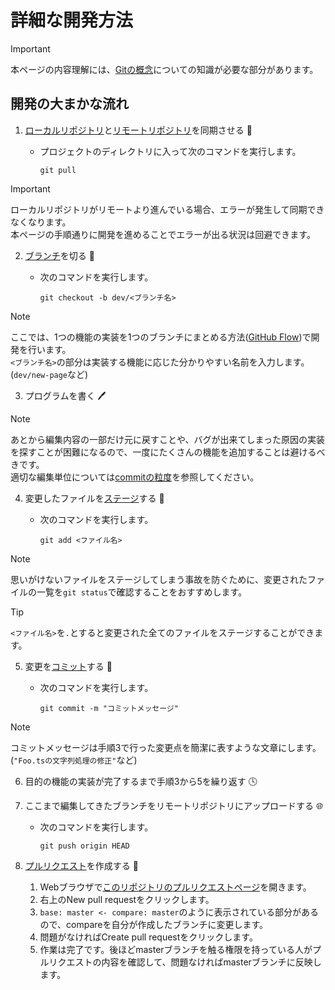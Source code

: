 # 詳細な開発方法

> [!IMPORTANT]
> 本ページの内容理解には、[Gitの概念](about_git.md)についての知識が必要な部分があります。

## 開発の大まかな流れ

1. [ローカルリポジトリ](about_git.md#リポジトリ)と[リモートリポジトリ](about_git.md#リポジトリ)を同期させる :arrows_counterclockwise:
    - プロジェクトのディレクトリに入って次のコマンドを実行します。

        ```
        git pull
        ```

> [!IMPORTANT]
> ローカルリポジトリがリモートより進んでいる場合、エラーが発生して同期できなくなります。  
> 本ページの手順通りに開発を進めることでエラーが出る状況は回避できます。

2. [ブランチ](about_git.md#ブランチ)を切る :cactus:
    - 次のコマンドを実行します。

        ```
        git checkout -b dev/<ブランチ名>
        ```

> [!NOTE]
> ここでは、1つの機能の実装を1つのブランチにまとめる方法([GitHub Flow](https://docs.github.com/ja/get-started/quickstart/github-flow))で開発を行います。  
> `<ブランチ名>`の部分は実装する機能に応じた分かりやすい名前を入力します。
> (`dev/new-page`など)

3. プログラムを書く :pen:

> [!NOTE]
> あとから編集内容の一部だけ元に戻すことや、バグが出来てしまった原因の実装を探すことが困難になるので、一度にたくさんの機能を追加することは避けるべきです。  
> 適切な編集単位については[commitの粒度](https://qiita.com/chihiro/items/04482caebc702e75e84d)を参照してください。

4. 変更したファイルを[ステージ](about_git.md#ステージ)する :raised_hands:
    - 次のコマンドを実行します。

        ```
        git add <ファイル名>
        ```

> [!NOTE]
> 思いがけないファイルをステージしてしまう事故を防ぐために、変更されたファイルの一覧を`git status`で確認することをおすすめします。

> [!TIP]
> `<ファイル名>`を`.`とすると変更された全てのファイルをステージすることができます。

5. 変更を[コミット](about_git.md#コミット)する :muscle:
    - 次のコマンドを実行します。

        ```
        git commit -m "コミットメッセージ"
        ```

> [!NOTE]
> コミットメッセージは手順3で行った変更点を簡潔に表すような文章にします。
> (`"Foo.tsの文字列処理の修正"`など)

6. 目的の機能の実装が完了するまで手順3から5を繰り返す :clock4:
7. ここまで編集してきたブランチをリモートリポジトリにアップロードする :globe_with_meridians:
    - 次のコマンドを実行します。

        ```
        git push origin HEAD
        ```

8. [プルリクエスト](about_git.md#プルリクエスト)を作成する :wave:
    1. Webブラウザで[このリポジトリのプルリクエストページ](https://github.com/SU-ProgC-Marionnette/GakujoViewer/pulls)を開きます。
    2. 右上のNew pull requestをクリックします。
    3. `base: master <- compare: master`のように表示されている部分があるので、compareを自分が作成したブランチに変更します。
    4. 問題がなければCreate pull requestをクリックします。
    5. 作業は完了です。後ほどmasterブランチを触る権限を持っている人がプルリクエストの内容を確認して、問題なければmasterブランチに反映します。
